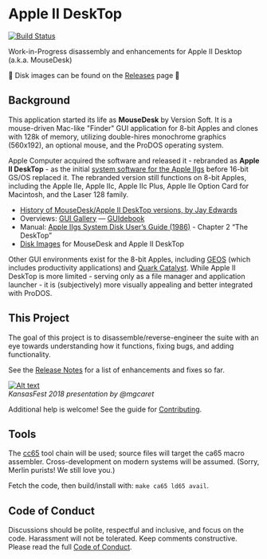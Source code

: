 # Apple II DeskTop

[![Build Status](https://travis-ci.org/inexorabletash/a2d.svg?branch=master)](https://travis-ci.org/inexorabletash/a2d)

Work-in-Progress disassembly and enhancements for Apple II Desktop (a.k.a. MouseDesk)

💾 Disk images can be found on the [Releases](https://github.com/inexorabletash/a2d/releases) page 💾

## Background

This application started its life as **MouseDesk** by Version Soft. It
is a mouse-driven Mac-like "Finder" GUI application for 8-bit Apples
and clones with 128k of memory, utilizing double-hires monochrome graphics
(560x192), an optional mouse, and the ProDOS operating system.

Apple Computer acquired the software and released it - rebranded as
**Apple II DeskTop** - as the initial
[system software for the Apple IIgs](](http://www.whatisthe2gs.apple2.org.za/system-applications))
before 16-bit GS/OS replaced it. The rebranded version still functions
on 8-bit Apples, including the Apple IIe, Apple IIc, Apple IIc Plus,
Apple IIe Option Card for Macintosh, and the Laser 128 family.

* [History of MouseDesk/Apple II DeskTop versions, by Jay Edwards](https://mirrors.apple2.org.za/ground.icaen.uiowa.edu/MiscInfo/Misc/mousedesk.info)
* Overviews: [GUI Gallery](http://toastytech.com/guis/a2desk.html) &mdash; [GUIdebook](https://guidebookgallery.org/guis/apple2/mousedesk)
* Manual: [Apple IIgs System Disk User’s Guide (1986)](https://mirrors.apple2.org.za/ftp.apple.asimov.net/documentation/misc/Apple%20IIgs%20System%20Disk%20Users%20Guide%20%281986%29.pdf) - Chapter 2 “The DeskTop”
* [Disk Images](https://mirrors.apple2.org.za/ftp.apple.asimov.net/images/masters/other_os/gui/) for MouseDesk and Apple II DeskTop

Other GUI environments exist for the 8-bit Apples, including
[GEOS](http://toastytech.com/guis/a2geos.html) (which includes productivity applications) and
[Quark Catalyst](http://toastytech.com/guis/qcat.html).
While Apple II DeskTop is more limited -
serving only as a file manager and application launcher - it is (subjectively)
more visually appealing and better integrated with ProDOS.

## This Project

The goal of this project is to disassemble/reverse-engineer the suite
with an eye towards understanding how it functions, fixing bugs, and
adding functionality.

See the [Release Notes](RELEASE-NOTES.md) for a list of enhancements and fixes so far.

[![Alt text](https://img.youtube.com/vi/zbElPj5zaBs/0.jpg)](https://www.youtube.com/watch?v=zbElPj5zaBs)
<br>
_KansasFest 2018 presentation by @mgcaret_

Additional help is welcome! See the guide for [Contributing](CONTRIBUTING.md).

## Tools

The [cc65](http://cc65.github.io/cc65/) tool chain will be used; source files will
target the ca65 macro assembler. Cross-development on modern systems will be assumed.
(Sorry, Merlin purists! We still love you.)

Fetch the code, then build/install with: `make ca65 ld65 avail`.

## Code of Conduct

Discussions should be polite, respectful and inclusive, and focus on the code.
Harassment will not be tolerated. Keep comments constructive.
Please read the full [Code of Conduct](CODE_OF_CONDUCT.md).
